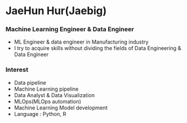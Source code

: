 # JaeHun Hur(Jaebig)

### Machine Learning Engineer & Data Engineer
- ML Engineer & data engineer in Manufacturing industry
- I try to acquire skills without dividing the fields of Data Engineering & Data Engineer


### Interest
- Data pipeline
- Machine Learning pipeline 
- Data Analyst & Data Visualization 
- MLOps(MLOps automation)
- Machine Learning Model development
- Language : Python, R 
